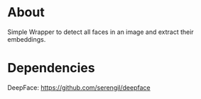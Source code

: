 # About
Simple Wrapper to detect all faces in an image and extract their embeddings.

# Dependencies
DeepFace: https://github.com/serengil/deepface
